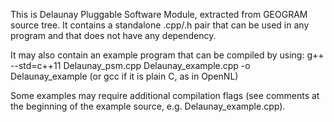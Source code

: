 This is Delaunay Pluggable Software Module, extracted
from GEOGRAM source tree. It contains a standalone .cpp/.h
pair that can be used in any program and that does not have
any dependency. 

It may also contain an example program that can be compiled by using:
  g++ --std=c++11 Delaunay_psm.cpp Delaunay_example.cpp -o Delaunay_example
(or gcc if it is plain C, as in OpenNL)

Some examples may require additional compilation flags (see comments at the beginning
of the example source, e.g. Delaunay_example.cpp).

